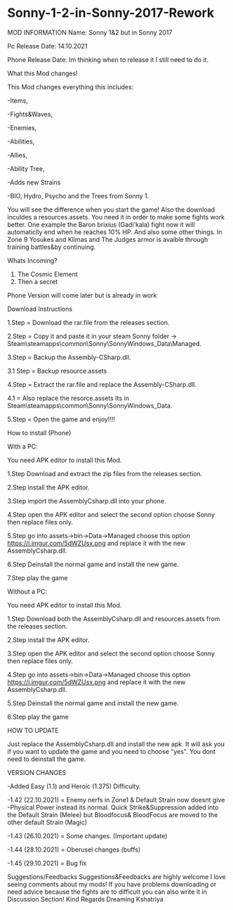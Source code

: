 # Sonny-1-2-in-Sonny-2017-Rework
MOD INFORMATION 
Name: Sonny 1&2 but in Sonny 2017

Pc Release Date: 14.10.2021

Phone Release Date: Im thinking when to release it I still need to do it.

What this Mod changes! 

This Mod changes everything this includes:

-Items,

-Fights&Waves,

-Enemies,

-Abilities,

-Allies,

-Ability Tree,

-Adds new Strains

-BIO, Hydro, Psycho and the Trees from Sonny 1.

You will see the difference when you start the game!
Also the download inculdes a resources.assets. You need it in order to make some fights work better. One example the Baron brixius (Gadi'kala) fight now it will automaticlly end when he reaches 10% HP. And also some other things.
In Zone 9 Yosukes and Klimas and The Judges armor is avaible through training battles&by continuing.

Whats Incoming? 
1. The Cosmic Element
2. Then a secret

Phone Version will come later but is already in work

Download Instructions

1.Step = Download the rar.file from the releases section.

2.Step = Copy it and paste it in your steam Sonny folder -> Steam\steamapps\common\Sonny\SonnyWindows_Data\Managed.

3.Step = Backup the Assembly-CSharp.dll.

3.1 Step = Backup resource.assets

4.Step = Extract the rar.file and replace the Assembly-CSharp.dll.

4.1 = Also replace the resorce.assets
Its in Steam\steamapps\common\Sonny\SonnyWindows_Data.

5.Step = Open the game and enjoy!!!!

How to install (Phone)

With a PC:

You need APK editor to install this Mod.

1.Step Download and extract the zip files from the releases section.

2.Step install the APK editor.

3.Step import the AssemblyCsharp.dll into your phone.

4.Step open the APK editor and select the second option choose Sonny then replace files only.

5.Step go into assets->bin->Data->Managed choose this option https://i.imgur.com/5dWZUsx.png and replace it with the new AssemblyCsharp.dll.

6.Step Deinstall the normal game and install the new game.

7.Step play the game

Without a PC:

You need APK editor to install this Mod.

1.Step Download both the AssemblyCsharp.dll and resources.assets from the releases section.

2.Step install the APK editor.

3.Step open the APK editor and select the second option choose Sonny then replace files only.

4.Step go into assets->bin->Data->Managed choose this option https://i.imgur.com/5dWZUsx.png and replace it with the new AssemblyCsharp.dll.

5.Step Deinstall the normal game and install the new game.

6.Step play the game

HOW TO UPDATE

Just replace the AssemblyCsharp.dll and install the new apk. It will ask you if you want to update the game and you need to choose "yes". You dont need to deinstall the game.

VERSION CHANGES 

-Added Easy (1.1) and Heroic (1.375) Difficulty.

-1.42 (22.10.2021) = Enemy nerfs in Zone1 & Default Strain now doesnt give -Physical Power instead its normal. Quick Strike&Suppression added into the Default Strain (Melee) but Bloodfocus& BloodFocus are moved to the other default Strain (Magic)

-1.43 (26.10.2021) = Some changes. (Important update)

-1.44 (28.10.2021) = Oberusel changes (buffs)

-1.45 (29.10.2021) = Bug fix

Suggestions/Feedbacks 
Suggestions&Feedbacks are highly welcome I love seeing comments about my mods!
If you have problems downloading or need advice because the fights are to difficult you can also write it in Discussion Section!
Kind Regards
Dreaming Kshatriya
